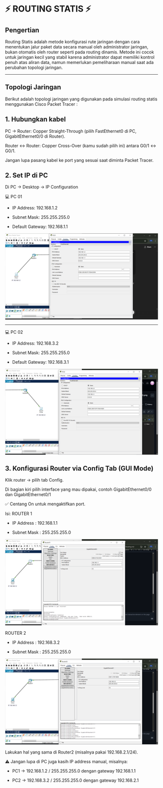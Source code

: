 # ⚡ ROUTING STATIS ⚡
## Pengertian
Routing Statis adalah metode konfigurasi rute jaringan dengan cara menentukan jalur paket data secara manual oleh administrator jaringan, bukan otomatis oleh router seperti pada routing dinamis. Metode ini cocok untuk jaringan kecil yang stabil karena administrator dapat memiliki kontrol penuh atas aliran data, namun memerlukan pemeliharaan manual saat ada perubahan topologi jaringan. 
***
## Topologi Jaringan
Berikut adalah topologi jaringan yang digunakan pada simulasi routing statis menggunakan Cisco Packet Tracer :
## 1. Hubungkan kabel

PC → Router: Copper Straight-Through (pilih FastEthernet0 di PC, GigabitEthernet0/0 di Router).

Router ↔ Router: Copper Cross-Over (kamu sudah pilih ini) antara G0/1 ↔ G0/1.

Jangan lupa pasang kabel ke port yang sesuai saat diminta Packet Tracer.

## 2. Set IP di PC

Di PC → Desktop → IP Configuration

💻 PC 01

- IP Address: 192.168.1.2

- Subnet Mask: 255.255.255.0

- Default Gateway: 192.168.1.1

![PC 01](images/Screenshot(88).png)

---

💻 PC 02

- IP Address: 192.168.3.2

- Subnet Mask: 255.255.255.0

- Default Gateway: 192.168.3.1

![PC 01](images/Screenshot(89).png)

## 3. Konfigurasi Router via Config Tab (GUI Mode)

Klik router → pilih tab Config.

Di bagian kiri pilih interface yang mau dipakai, contoh GigabitEthernet0/0 dan GigabitEthernet0/1

✅ Centang On untuk mengaktifkan port.

Isi:
ROUTER 1
- IP Address : 192.168.1.1

- Subnet Mask : 255.255.255.0

![ROUTER 01](images/Screenshot(90).png)

ROUTER 2
- IP Address : 192.168.3.2

- Subnet Mask : 255.255.255.0

![ROUTER 01](images/Screenshot(91).png)


Lakukan hal yang sama di Router2 (misalnya pakai 192.168.2.1/24).

⚠️ Jangan lupa di PC juga kasih IP address manual, misalnya:

- PC1 → 192.168.1.2 / 255.255.255.0 dengan gateway 192.168.1.1

- PC2 → 192.168.3.2 / 255.255.255.0 dengan gateway 192.168.2.1

